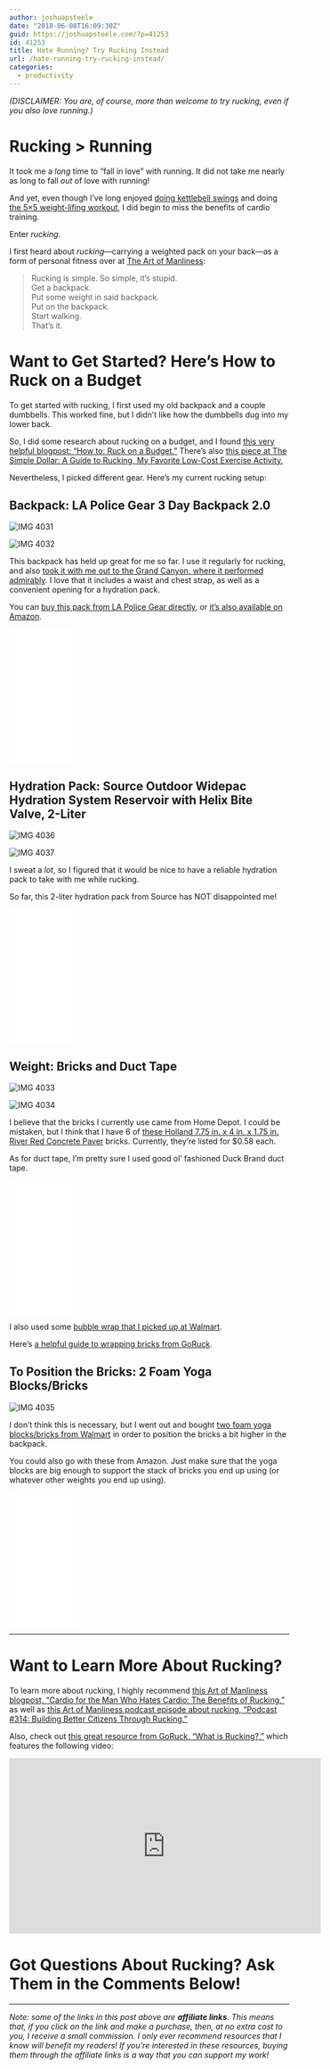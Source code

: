 ```yaml
---
author: joshuapsteele
date: "2018-06-08T16:09:30Z"
guid: https://joshuapsteele.com/?p=41253
id: 41253
title: Hate Running? Try Rucking Instead
url: /hate-running-try-rucking-instead/
categories:
  - productivity
---
```


*(DISCLAIMER: You are, of course, more than welcome to try rucking, even if you also love running.)*

# Rucking &gt; Running

It took me a *long* time to “fall in love” with running. It did not take me nearly as long to fall *out* of love with running!

And yet, even though I’ve long enjoyed [doing kettlebell swings](https://joshuapsteele.com/kettlebell-swings-back-balm-for-the-sedentary-seminarian/) and doing [the 5×5 weight-lifing workout](https://stronglifts.com/5x5/), I did begin to miss the benefits of cardio training.

Enter *rucking*.

I first heard about *rucking*—carrying a weighted pack on your back—as a form of personal fitness over at [The Art of Manliness](https://www.artofmanliness.com/articles/the-benefits-of-rucking/):

> Rucking is simple. So simple, it’s stupid.  
>  Get a backpack.  
>  Put some weight in said backpack.  
>  Put on the backpack.  
>  Start walking.  
>  That’s it.

# Want to Get Started? Here’s How to Ruck on a Budget

To get started with rucking, I first used my old backpack and a couple dumbbells. This worked fine, but I didn’t like how the dumbbells dug into my lower back.

So, I did some research about rucking on a budget, and I found [this very helpful blogpost: “How to: Ruck on a Budget.”](http://www.mettleforger.com/how-to-ruck-on-a-budget/) There’s also [this piece at The Simple Dollar: A Guide to Rucking, My Favorite Low-Cost Exercise Activity.](https://www.thesimpledollar.com/a-guide-to-rucking-my-favorite-low-cost-frugal-exercise-activity/)

Nevertheless, I picked different gear. Here’s my current rucking setup:

## Backpack: LA Police Gear 3 Day Backpack 2.0

![IMG 4031](https://joshuapsteele.com/wp-content/uploads/2018/06/IMG_4031.jpg "IMG_4031.JPG")

![IMG 4032](https://joshuapsteele.com/wp-content/uploads/2018/06/IMG_4032.jpg "IMG_4032.JPG")

This backpack has held up great for me so far. I use it regularly for rucking, and also [took it with me out to the Grand Canyon, where it performed admirably](https://joshuapsteele.com/dangerous-beauty-phoenix-grand-canyon-trip-2018/). I love that it includes a waist and chest strap, as well as a convenient opening for a hydration pack.

You can [buy this pack from LA Police Gear directly](https://lapolicegear.com/diplomat-3-day-backpack1.html), or [it’s also available on Amazon](https://amzn.to/2JsKE2C).

<iframe frameborder="0" marginheight="0" marginwidth="0" scrolling="no" src="//ws-na.amazon-adsystem.com/widgets/q?ServiceVersion=20070822&OneJS=1&Operation=GetAdHtml&MarketPlace=US&source=ss&ref=as_ss_li_til&ad_type=product_link&tracking_id=joshuapsteele-20&marketplace=amazon&region=US&placement=B01MZ9PXQV&asins=B01MZ9PXQV&linkId=f58dc2f8674cb1e39f2e9d26837723f8&show_border=true&link_opens_in_new_window=true" style="width:120px;height:240px;"></iframe>

## Hydration Pack: Source Outdoor Widepac Hydration System Reservoir with Helix Bite Valve, 2-Liter

![IMG 4036](https://joshuapsteele.com/wp-content/uploads/2018/06/IMG_4036.jpg "IMG_4036.JPG")

![IMG 4037](https://joshuapsteele.com/wp-content/uploads/2018/06/IMG_4037.jpg "IMG_4037.JPG")

I sweat a *lot*, so I figured that it would be nice to have a reliable hydration pack to take with me while rucking.

So far, this 2-liter hydration pack from Source has NOT disappointed me!

<iframe frameborder="0" marginheight="0" marginwidth="0" scrolling="no" src="//ws-na.amazon-adsystem.com/widgets/q?ServiceVersion=20070822&OneJS=1&Operation=GetAdHtml&MarketPlace=US&source=ss&ref=as_ss_li_til&ad_type=product_link&tracking_id=joshuapsteele-20&marketplace=amazon&region=US&placement=B004QMDS1G&asins=B004QMDS1G&linkId=f286494baa9002d10bd5a95fd78ff03d&show_border=true&link_opens_in_new_window=true" style="width:120px;height:240px;"></iframe>

## Weight: Bricks and Duct Tape

![IMG 4033](https://joshuapsteele.com/wp-content/uploads/2018/06/IMG_4033.jpg "IMG_4033.JPG")

![IMG 4034](https://joshuapsteele.com/wp-content/uploads/2018/06/IMG_4034.jpg "IMG_4034.JPG")

I believe that the bricks I currently use came from Home Depot. I could be mistaken, but I think that I have 6 of [these Holland 7.75 in. x 4 in. x 1.75 in. River Red Concrete Paver](https://www.homedepot.com/p/Holland-7-75-in-x-4-in-x-1-75-in-River-Red-Concrete-Paver-22051EA/100619492) bricks. Currently, they’re listed for $0.58 each.

As for duct tape, I’m pretty sure I used good ol’ fashioned Duck Brand duct tape.

<iframe frameborder="0" marginheight="0" marginwidth="0" scrolling="no" src="//ws-na.amazon-adsystem.com/widgets/q?ServiceVersion=20070822&OneJS=1&Operation=GetAdHtml&MarketPlace=US&source=ss&ref=as_ss_li_til&ad_type=product_link&tracking_id=joshuapsteele-20&marketplace=amazon&region=US&placement=B0006HX2MK&asins=B0006HX2MK&linkId=24bcb61af9da3e015fc7748a328df51a&show_border=true&link_opens_in_new_window=true" style="width:120px;height:240px;"></iframe>

I also used some [bubble wrap that I picked up at Walmart](https://www.walmart.com/browse/office/bubble-wrap/1229749_2696828_1478303_5636662).

Here’s [a helpful guide to wrapping bricks from GoRuck](http://news.goruck.com/event-news/wrapping-bricks-explained/).

## To Position the Bricks: 2 Foam Yoga Blocks/Bricks

![IMG 4035](https://joshuapsteele.com/wp-content/uploads/2018/06/IMG_4035.jpg "IMG_4035.JPG")

I don’t think this is necessary, but I went out and bought [two foam yoga blocks/bricks from Walmart](https://www.walmart.com/ip/YOGA-BLOCK-BLUE/54193774) in order to position the bricks a bit higher in the backpack.

You could also go with these from Amazon. Just make sure that the yoga blocks are big enough to support the stack of bricks you end up using (or whatever other weights you end up using).

<iframe frameborder="0" marginheight="0" marginwidth="0" scrolling="no" src="//ws-na.amazon-adsystem.com/widgets/q?ServiceVersion=20070822&OneJS=1&Operation=GetAdHtml&MarketPlace=US&source=ss&ref=as_ss_li_til&ad_type=product_link&tracking_id=joshuapsteele-20&marketplace=amazon&region=US&placement=B01MDMDDFH&asins=B01MDMDDFH&linkId=3ce9cfdcbd606c7e10f09cae0dfdb5d4&show_border=true&link_opens_in_new_window=true" style="width:120px;height:240px;"></iframe>

---

# Want to Learn More About Rucking?

To learn more about rucking, I highly recommend [this Art of Manliness blogpost, “Cardio for the Man Who Hates Cardio: The Benefits of Rucking,”](https://www.artofmanliness.com/articles/the-benefits-of-rucking/) as well as [this Art of Manliness podcast episode about rucking, “Podcast #314: Building Better Citizens Through Rucking.”](https://www.artofmanliness.com/articles/podcast-314-building-better-citizens-rucking/)

Also, check out [this great resource from GoRuck, “What is Rucking?,”](https://www.goruck.com/what-is-rucking/) which features the following video:

<iframe allow="autoplay; encrypted-media" allowfullscreen="" frameborder="0" height="315" loading="lazy" src="https://www.youtube.com/embed/LqoyqYxGTW0" width="560"></iframe>

# Got Questions About Rucking? Ask Them in the Comments Below!

---

*Note: some of the links in this post above are **affiliate links**. This means that, if you click on the link and make a purchase, then, at no extra cost to you, I receive a small commission. I only ever recommend resources that I know will benefit my readers! If you’re interested in these resources, buying them through the affiliate links is a way that you can support my work!*